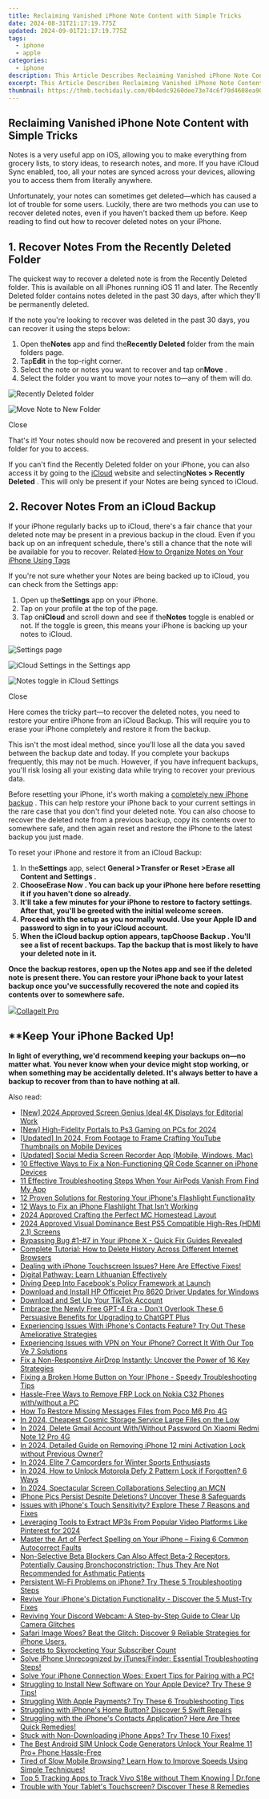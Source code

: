 ```yaml
---
title: Reclaiming Vanished iPhone Note Content with Simple Tricks
date: 2024-08-31T21:17:19.775Z
updated: 2024-09-01T21:17:19.775Z
tags:
  - iphone
  - apple
categories:
  - iphone
description: This Article Describes Reclaiming Vanished iPhone Note Content with Simple Tricks
excerpt: This Article Describes Reclaiming Vanished iPhone Note Content with Simple Tricks
thumbnail: https://thmb.techidaily.com/0b4edc9260dee73e74c6f70d4608ea90c51d96ccbc3b5f5a0008c722859666ad.jpg
---
```


## Reclaiming Vanished iPhone Note Content with Simple Tricks

 Notes is a very useful app on iOS, allowing you to make everything from grocery lists, to story ideas, to research notes, and more. If you have iCloud Sync enabled, too, all your notes are synced across your devices, allowing you to access them from literally anywhere.

 Unfortunately, your notes can sometimes get deleted—which has caused a lot of trouble for some users. Luckily, there are two methods you can use to recover deleted notes, even if you haven't backed them up before. Keep reading to find out how to recover deleted notes on your iPhone.

## 1\. Recover Notes From the Recently Deleted Folder

 The quickest way to recover a deleted note is from the Recently Deleted folder. This is available on all iPhones running iOS 11 and later. The Recently Deleted folder contains notes deleted in the past 30 days, after which they'll be permanently deleted.

 If the note you're looking to recover was deleted in the past 30 days, you can recover it using the steps below:

1. Open the**Notes** app and find the**Recently Deleted** folder from the main folders page.
2. Tap**Edit** in the top-right corner.
3. Select the note or notes you want to recover and tap on**Move** .
4. Select the folder you want to move your notes to—any of them will do.

![Recently Deleted folder](https://static1.makeuseofimages.com/wordpress/wp-content/uploads/2021/12/Recover-Deleted-Notes-iPhone-Recently-Deleted.jpg)

![Move Note to New Folder](https://static1.makeuseofimages.com/wordpress/wp-content/uploads/2021/12/Recover-Deleted-Notes-iPhone-Move.jpg)

Close

 That's it! Your notes should now be recovered and present in your selected folder for you to access.

 If you can't find the Recently Deleted folder on your iPhone, you can also access it by going to the [iCloud](https://icloud.com/) website and selecting**Notes > Recently Deleted** . This will only be present if your Notes are being synced to iCloud.

## 2\. Recover Notes From an iCloud Backup

 If your iPhone regularly backs up to iCloud, there's a fair chance that your deleted note may be present in a previous backup in the cloud. Even if you back up on an infrequent schedule, there's still a chance that the note will be available for you to recover. Related:[How to Organize Notes on Your iPhone Using Tags](https://www.makeuseof.com/how-to-use-tags-in-apple-notes/)

 If you're not sure whether your Notes are being backed up to iCloud, you can check from the Settings app:

1. Open up the**Settings** app on your iPhone.
2. Tap on your profile at the top of the page.
3. Tap on**iCloud** and scroll down and see if the**Notes** toggle is enabled or not. If the toggle is green, this means your iPhone is backing up your notes to iCloud.

![Settings page](https://static1.makeuseofimages.com/wordpress/wp-content/uploads/2021/12/Recover-Deleted-Notes-iPhone-Settings.jpg)

![iCloud Settings in the Settings app](https://static1.makeuseofimages.com/wordpress/wp-content/uploads/2021/12/Recover-Deleted-Notes-iPhone-iCloud.jpg)

![Notes toggle in iCloud Settings](https://static1.makeuseofimages.com/wordpress/wp-content/uploads/2021/12/Recover-Deleted-Notes-iPhone-Settings-Notes.jpg)

Close

 Here comes the tricky part—to recover the deleted notes, you need to restore your entire iPhone from an iCloud Backup. This will require you to erase your iPhone completely and restore it from the backup.

 This isn't the most ideal method, since you'll lose all the data you saved between the backup date and today. If you complete your backups frequently, this may not be much. However, if you have infrequent backups, you'll risk losing all your existing data while trying to recover your previous data.

 Before resetting your iPhone, it's worth making a [completely new iPhone backup](https://www.makeuseof.com/tag/how-to-backup-iphone-ipad/) . This can help restore your iPhone back to your current settings in the rare case that you don't find your deleted note. You can also choose to recover the deleted note from a previous backup, copy its contents over to somewhere safe, and then again reset and restore the iPhone to the latest backup you just made.

To reset your iPhone and restore it from an iCloud Backup:

1. In the**Settings** app, select **General \>Transfer or Reset \>Erase all Content and Settings .**
2. **ChooseErase Now . You can back up your iPhone here before resetting it if you haven't done so already.**
3. **It'll take a few minutes for your iPhone to restore to factory settings. After that, you'll be greeted with the initial welcome screen.**
4. **Proceed with the setup as you normally would. Use your Apple ID and password to sign in to your iCloud account.**
5. **When the iCloud backup option appears, tapChoose Backup . You'll see a list of recent backups. Tap the backup that is most likely to have your deleted note in it.**

 **Once the backup restores, open up the Notes app and see if the deleted note is present there. You can restore your iPhone back to your latest backup once you've successfully recovered the note and copied its contents over to somewhere safe.**

<!-- affiliate ads begin -->
<a href="https://secure.2checkout.com/order/checkout.php?PRODS=4530091&QTY=1&AFFILIATE=108875&CART=1"><img src="https://www.pearlmountainsoft.com/n_img/product/cit_win/banScrn.jpg" border="0">CollageIt Pro</a>
<!-- affiliate ads end -->
## ****Keep Your iPhone Backed Up!**

 **In light of everything, we'd recommend keeping your backups on—no matter what. You never know when your device might stop working, or when something may be accidentally deleted. It's always better to have a backup to recover from than to have nothing at all.**

<ins class="adsbygoogle"
     style="display:block"
     data-ad-format="autorelaxed"
     data-ad-client="ca-pub-7571918770474297"
     data-ad-slot="1223367746"></ins>



<ins class="adsbygoogle"
     style="display:block"
     data-ad-client="ca-pub-7571918770474297"
     data-ad-slot="8358498916"
     data-ad-format="auto"
     data-full-width-responsive="true"></ins>

<span class="atpl-alsoreadstyle">Also read:</span>
<div><ul>
<li><a href="https://fox-hovers.techidaily.com/new-2024-approved-screen-genius-ideal-4k-displays-for-editorial-work/"><u>[New] 2024 Approved  Screen Genius  Ideal 4K Displays for Editorial Work</u></a></li>
<li><a href="https://visual-screen-recording.techidaily.com/new-high-fidelity-portals-to-ps3-gaming-on-pcs-for-2024/"><u>[New] High-Fidelity Portals to Ps3 Gaming on PCs for 2024</u></a></li>
<li><a href="https://eaxpv-info.techidaily.com/updated-in-2024-from-footage-to-frame-crafting-youtube-thumbnails-on-mobile-devices/"><u>[Updated] In 2024, From Footage to Frame  Crafting YouTube Thumbnails on Mobile Devices</u></a></li>
<li><a href="https://facebook-videos.techidaily.com/updated-social-media-screen-recorder-app-mobile-windows-mac/"><u>[Updated] Social Media Screen Recorder App (Mobile, Windows, Mac)</u></a></li>
<li><a href="https://fox-that.techidaily.com/10-effective-ways-to-fix-a-non-functioning-qr-code-scanner-on-iphone-devices/"><u>10 Effective Ways to Fix a Non-Functioning QR Code Scanner on iPhone Devices</u></a></li>
<li><a href="https://fox-that.techidaily.com/11-effective-troubleshooting-steps-when-your-airpods-vanish-from-find-my-app/"><u>11 Effective Troubleshooting Steps When Your AirPods Vanish From Find My App</u></a></li>
<li><a href="https://fox-that.techidaily.com/12-proven-solutions-for-restoring-your-iphones-flashlight-functionality/"><u>12 Proven Solutions for Restoring Your iPhone's Flashlight Functionality</u></a></li>
<li><a href="https://fox-that.techidaily.com/12-ways-to-fix-an-iphone-flashlight-that-isnt-working/"><u>12 Ways to Fix an iPhone Flashlight That Isn’t Working</u></a></li>
<li><a href="https://video-screen-grab.techidaily.com/2024-approved-crafting-the-perfect-mc-homestead-layout/"><u>2024 Approved  Crafting the Perfect MC Homestead Layout</u></a></li>
<li><a href="https://digital-screen-recording.techidaily.com/2024-approved-visual-dominance-best-ps5-compatible-high-res-hdmi-21-screens/"><u>2024 Approved  Visual Dominance  Best PS5 Compatible High-Res (HDMI 2.1) Screens</u></a></li>
<li><a href="https://fox-that.techidaily.com/1721476447953-bypassing-bug-1-7-in-your-iphone-x-quick-fix-guides-revealed/"><u>Bypassing Bug #1-#7 in Your iPhone X - Quick Fix Guides Revealed</u></a></li>
<li><a href="https://some-guidance.techidaily.com/complete-tutorial-how-to-delete-history-across-different-internet-browsers/"><u>Complete Tutorial: How to Delete History Across Different Internet Browsers</u></a></li>
<li><a href="https://fox-that.techidaily.com/1721454469088-dealing-with-iphone-touchscreen-issues-here-are-effective-fixes/"><u>Dealing with iPhone Touchscreen Issues? Here Are Effective Fixes!</u></a></li>
<li><a href="https://mondly-stories.techidaily.com/digital-pathway-learn-lithuanian-effectively/"><u>Digital Pathway: Learn Lithuanian Effectively</u></a></li>
<li><a href="https://facebook.techidaily.com/diving-deep-into-facebooks-policy-framework-at-launch/"><u>Diving Deep Into Facebook's Policy Framework at Launch</u></a></li>
<li><a href="https://driver-download.techidaily.com/download-and-install-hp-officejet-pro-8620-driver-updates-for-windows/"><u>Download and Install HP Officejet Pro 8620 Driver Updates for Windows</u></a></li>
<li><a href="https://fox-that.techidaily.com/1721472356684-download-and-set-up-your-tiktok-account/"><u>Download and Set Up Your TikTok Account</u></a></li>
<li><a href="https://tech-revival.techidaily.com/1722011383584-embrace-the-newly-free-gpt-4-era-dont-overlook-these-6-persuasive-benefits-for-upgrading-to-chatgpt-plus/"><u>Embrace the Newly Free GPT-4 Era - Don't Overlook These 6 Persuasive Benefits for Upgrading to ChatGPT Plus</u></a></li>
<li><a href="https://fox-that.techidaily.com/1721472527680-experiencing-issues-with-iphones-contacts-feature-try-out-these-ameliorative-strategies/"><u>Experiencing Issues With iPhone's Contacts Feature? Try Out These Ameliorative Strategies</u></a></li>
<li><a href="https://fox-that.techidaily.com/1721470547583-experiencing-issues-with-vpn-on-your-iphone-correct-it-with-our-top-ve-7-solutions/"><u>Experiencing Issues with VPN on Your iPhone? Correct It With Our Top Ve 7 Solutions</u></a></li>
<li><a href="https://fox-that.techidaily.com/1721475685005-fix-a-non-responsive-airdrop-instantly-uncover-the-power-of-16-key-strategies/"><u>Fix a Non-Responsive AirDrop Instantly: Uncover the Power of 16 Key Strategies</u></a></li>
<li><a href="https://fox-that.techidaily.com/1721466366570-fixing-a-broken-home-button-on-your-iphone-speedy-troubleshooting-tips/"><u>Fixing a Broken Home Button on Your IPhone - Speedy Troubleshooting Tips</u></a></li>
<li><a href="https://android-frp.techidaily.com/hassle-free-ways-to-remove-frp-lock-on-nokia-c32-phones-withwithout-a-pc-by-drfone-android/"><u>Hassle-Free Ways to Remove FRP Lock on Nokia C32 Phones with/without a PC</u></a></li>
<li><a href="https://blog-min.techidaily.com/how-to-restore-missing-messages-files-from-poco-m6-pro-4g-by-fonelab-android-recover-messages/"><u>How To  Restore Missing Messages Files from Poco M6 Pro 4G</u></a></li>
<li><a href="https://extra-resources.techidaily.com/in-2024-cheapest-cosmic-storage-service-large-files-on-the-low/"><u>In 2024, Cheapest Cosmic Storage Service  Large Files on the Low</u></a></li>
<li><a href="https://unlock-android.techidaily.com/in-2024-delete-gmail-account-withwithout-password-on-xiaomi-redmi-note-12-pro-4g-by-drfone-android/"><u>In 2024, Delete Gmail Account With/Without Password On Xiaomi Redmi Note 12 Pro 4G</u></a></li>
<li><a href="https://apple-account.techidaily.com/in-2024-detailed-guide-on-removing-iphone-12-mini-activation-lock-without-previous-owner-by-drfone-ios/"><u>In 2024, Detailed Guide on Removing iPhone 12 mini Activation Lock without Previous Owner?</u></a></li>
<li><a href="https://vp-tips.techidaily.com/in-2024-elite-7-camcorders-for-winter-sports-enthusiasts/"><u>In 2024, Elite 7 Camcorders for Winter Sports Enthusiasts</u></a></li>
<li><a href="https://android-unlock.techidaily.com/in-2024-how-to-unlock-motorola-defy-2-pattern-lock-if-forgotten-6-ways-by-drfone-android/"><u>In 2024, How to Unlock Motorola Defy 2 Pattern Lock if Forgotten? 6 Ways</u></a></li>
<li><a href="https://youtube-stream.techidaily.com/in-2024-spectacular-screen-collaborations-selecting-an-mcn/"><u>In 2024, Spectacular Screen Collaborations  Selecting an MCN</u></a></li>
<li><a href="https://fox-that.techidaily.com/1721471654468-iphone-pics-persist-despite-deletions-uncover-these-8-safeguards/"><u>IPhone Pics Persist Despite Deletions? Uncover These 8 Safeguards</u></a></li>
<li><a href="https://fox-that.techidaily.com/1721476926919-issues-with-iphones-touch-sensitivity-explore-these-7-reasons-and-fixes/"><u>Issues with iPhone's Touch Sensitivity? Explore These 7 Reasons and Fixes</u></a></li>
<li><a href="https://fox-links.techidaily.com/leveraging-tools-to-extract-mp3s-from-popular-video-platforms-like-pinterest-for-2024/"><u>Leveraging Tools to Extract MP3s From Popular Video Platforms Like Pinterest for 2024</u></a></li>
<li><a href="https://fox-that.techidaily.com/1721471536200-master-the-art-of-perfect-spelling-on-your-iphone-fixing-6-common-autocorrect-faults/"><u>Master the Art of Perfect Spelling on Your iPhone – Fixing 6 Common Autocorrect Faults</u></a></li>
<li><a href="https://fox-that.techidaily.com/1721470640693-non-selective-beta-blockers-can-also-affect-beta-2-receptors-potentially-causing-bronchoconstriction-thus-they-are-not-recommended-for-asthmatic-patients/"><u>Non-Selective Beta Blockers Can Also Affect Beta-2 Receptors, Potentially Causing Bronchoconstriction; Thus They Are Not Recommended for Asthmatic Patients</u></a></li>
<li><a href="https://fox-that.techidaily.com/1721473460109-persistent-wi-fi-problems-on-iphone-try-these-5-troubleshooting-steps/"><u>Persistent Wi-Fi Problems on iPhone? Try These 5 Troubleshooting Steps</u></a></li>
<li><a href="https://fox-that.techidaily.com/1721456789346-revive-your-iphones-dictation-functionality-discover-the-5-must-try-fixes/"><u>Revive Your iPhone's Dictation Functionality - Discover the 5 Must-Try Fixes</u></a></li>
<li><a href="https://program-issues.techidaily.com/reviving-your-discord-webcam-a-step-by-step-guide-to-clear-up-camera-glitches/"><u>Reviving Your Discord Webcam: A Step-by-Step Guide to Clear Up Camera Glitches</u></a></li>
<li><a href="https://fox-that.techidaily.com/1721474268860-safari-image-woes-beat-the-glitch-discover-9-reliable-strategies-for-iphone-users/"><u>Safari Image Woes? Beat the Glitch: Discover 9 Reliable Strategies for iPhone Users.</u></a></li>
<li><a href="https://extra-resources.techidaily.com/secrets-to-skyrocketing-your-subscriber-count/"><u>Secrets to Skyrocketing Your Subscriber Count</u></a></li>
<li><a href="https://fox-that.techidaily.com/1721475224590-solve-iphone-unrecognized-by-itunesfinder-essential-troubleshooting-steps/"><u>Solve iPhone Unrecognized by iTunes/Finder: Essential Troubleshooting Steps!</u></a></li>
<li><a href="https://fox-that.techidaily.com/1721470487808-solve-your-iphone-connection-woes-expert-tips-for-pairing-with-a-pc/"><u>Solve Your iPhone Connection Woes: Expert Tips for Pairing with a PC!</u></a></li>
<li><a href="https://fox-that.techidaily.com/1721448385174-struggling-to-install-new-software-on-your-apple-device-try-these-9-tips/"><u>Struggling to Install New Software on Your Apple Device? Try These 9 Tips!</u></a></li>
<li><a href="https://fox-that.techidaily.com/1721467092645-struggling-with-apple-payments-try-these-6-troubleshooting-tips/"><u>Struggling With Apple Payments? Try These 6 Troubleshooting Tips</u></a></li>
<li><a href="https://fox-that.techidaily.com/1721462179944-struggling-with-iphones-home-button-discover-5-swift-repairs/"><u>Struggling with iPhone's Home Button? Discover 5 Swift Repairs</u></a></li>
<li><a href="https://fox-that.techidaily.com/1721442295579-struggling-with-the-iphones-contacts-application-here-are-three-quick-remedies/"><u>Struggling with the iPhone's Contacts Application? Here Are Three Quick Remedies!</u></a></li>
<li><a href="https://fox-that.techidaily.com/1721476294938-stuck-with-non-downloading-iphone-apps-try-these-10-fixes/"><u>Stuck with Non-Downloading iPhone Apps? Try These 10 Fixes!</u></a></li>
<li><a href="https://sim-unlock.techidaily.com/the-best-android-sim-unlock-code-generators-unlock-your-realme-11-proplus-phone-hassle-free-by-drfone-android/"><u>The Best Android SIM Unlock Code Generators Unlock Your Realme 11 Pro+ Phone Hassle-Free</u></a></li>
<li><a href="https://fox-that.techidaily.com/1721474766184-tired-of-slow-mobile-browsing-learn-how-to-improve-speeds-using-simple-techniques/"><u>Tired of Slow Mobile Browsing? Learn How to Improve Speeds Using Simple Techniques!</u></a></li>
<li><a href="https://android-location-track.techidaily.com/top-5-tracking-apps-to-track-vivo-s18e-without-them-knowing-drfone-by-drfone-virtual-android/"><u>Top 5 Tracking Apps to Track Vivo S18e without Them Knowing | Dr.fone</u></a></li>
<li><a href="https://fox-that.techidaily.com/1721444880684-trouble-with-your-tablets-touchscreen-discover-these-8-remedies/"><u>Trouble with Your Tablet's Touchscreen? Discover These 8 Remedies</u></a></li>
</ul></div>
